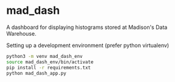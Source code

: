 # mad_dash
A dashboard for displaying histograms stored at Madison's Data Warehouse.

Setting up a development environment (prefer python virtualenv)
```bash
python3 -m venv mad_dash_env
source mad_dash_env/bin/activate
pip install -r requirements.txt
python mad_dash_app.py
```

